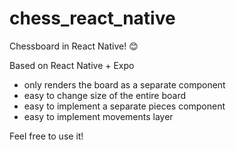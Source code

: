# chess_react_native
Chessboard in React Native!  😊

Based on React Native + Expo

- only renders the board as a separate component 
- easy to change size of the entire board
- easy to implement a separate pieces component
- easy to implement movements layer 

Feel free to use it!
